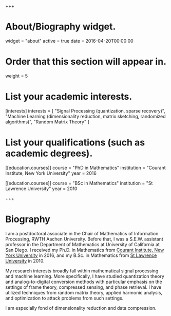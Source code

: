+++
# About/Biography widget.
widget = "about"
active = true
date = 2016-04-20T00:00:00

# Order that this section will appear in.
weight = 5

# List your academic interests.
[interests]
  interests = [
    "Signal Processing (quantization, sparse recovery)",
    "Machine Learning (dimensionality reduction, matrix sketching, randomized algorithms)",
    "Random Matrix Theory"
  ]

# List your qualifications (such as academic degrees).
[[education.courses]]
  course = "PhD in Mathematics"
  institution = "Courant Institute, New York University"
  year = 2016

[[education.courses]]
  course = "BSc in Mathematics"
  institution = "St Lawrence University"
  year = 2010
  
 
+++

# Biography

I am a postdoctoral associate in the Chair of Mathematics of Information Processing, RWTH Aachen University. Before that,
I was a S.E.W. assistant professor in the Department of Mathematics at University of California at San Diego. I received my Ph.D. in Mathematics from [Courant Institute, New York University](https://cims.nyu.edu/) in 2016, and my B.Sc. in Mathematics from [St Lawrence University](https://www.stlawu.edu/math-computer-science-and-statistics) in 2010.

My research interests broadly fall within mathematical signal processing and machine learning. More specifically, I have studied quantization theory and analog-to-digital conversion methods with particular emphasis on the settings of frame theory, compressed sensing, and phase retrieval. I have utilized techniques from random matrix theory, applied harmonic analysis, and optimization to attack problems from such settings. 

I am especially fond of dimensionality reduction and data compression.
